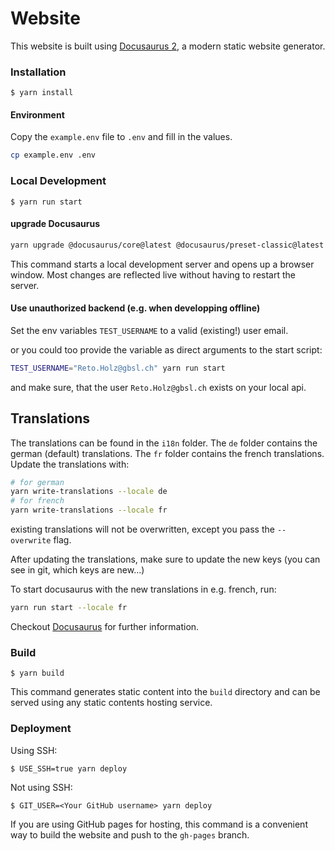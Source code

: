 # Website

This website is built using [Docusaurus 2](https://docusaurus.io/), a modern static website generator.

### Installation

```
$ yarn install
```

#### Environment

Copy the `example.env` file to `.env` and fill in the values.

```bash
cp example.env .env
```

### Local Development

```
$ yarn run start
```

#### upgrade Docusaurus

```bash
yarn upgrade @docusaurus/core@latest @docusaurus/preset-classic@latest @docusaurus/module-type-aliases@latest @docusaurus/types@latest @tsconfig/docusaurus@latest
```

This command starts a local development server and opens up a browser window. Most changes are reflected live without having to restart the server.

#### Use unauthorized backend (e.g. when developping offline)

Set the env variables `TEST_USERNAME` to a valid (existing!) user email.

or you could too provide the variable as direct arguments to the start script:

```bash
TEST_USERNAME="Reto.Holz@gbsl.ch" yarn run start
```

and make sure, that the user `Reto.Holz@gbsl.ch` exists on your local api.

## Translations

The translations can be found in the `i18n` folder. The `de` folder contains the german (default) translations. The `fr` folder contains the french translations.
Update the translations with:

```bash
# for german
yarn write-translations --locale de
# for french
yarn write-translations --locale fr
```

existing translations will not be overwritten, except you pass the `--overwrite` flag.

After updating the translations, make sure to update the new keys (you can see in git, which keys are new...)

To start docusaurus with the new translations in e.g. french, run:

```bash
yarn run start --locale fr
```

Checkout [Docusaurus](https://docusaurus.io/docs/i18n/tutorial) for further information.

### Build

```
$ yarn build
```

This command generates static content into the `build` directory and can be served using any static contents hosting service.

### Deployment

Using SSH:

```
$ USE_SSH=true yarn deploy
```

Not using SSH:

```
$ GIT_USER=<Your GitHub username> yarn deploy
```

If you are using GitHub pages for hosting, this command is a convenient way to build the website and push to the `gh-pages` branch.
